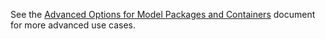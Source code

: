 <!--- 61. Advanced Options -->

See the [Advanced Options for Model Packages and Containers](quickstart/common/tensorflow/ModelPackagesAdvancedOptions.md)
document for more advanced use cases.
